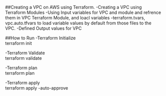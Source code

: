 ##Creating a VPC on AWS using Terraform. 
-Creating a VPC using Terraform Modules
-Using Input variables for VPC and module and refrence them in VPC Terraform Module, and loacl variables
-terraform.tvars, vpc.auto.tfvars to load variable values by default from those files to the VPC. 
-Defined Output values for VPC



##How to Run
-Terraform Initialize<br/>
 terraform init

-Terraform Validate<br/>
 terraform validate

-Terraform plan<br/>
  terraform plan

-Terraform apply<br/>
  terraform apply -auto-approve



